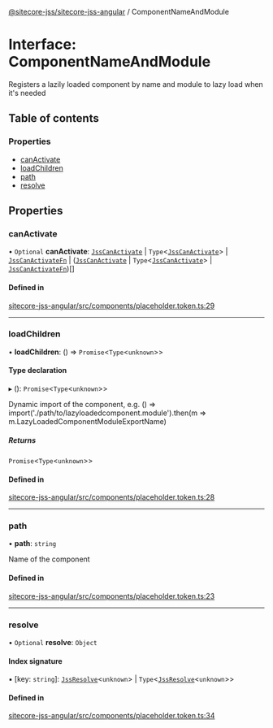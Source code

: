 [@sitecore-jss/sitecore-jss-angular](../README.md) / ComponentNameAndModule

# Interface: ComponentNameAndModule

Registers a lazily loaded component by name and module to lazy load when it's needed

## Table of contents

### Properties

- [canActivate](ComponentNameAndModule.md#canactivate)
- [loadChildren](ComponentNameAndModule.md#loadchildren)
- [path](ComponentNameAndModule.md#path)
- [resolve](ComponentNameAndModule.md#resolve)

## Properties

### canActivate

• `Optional` **canActivate**: [`JssCanActivate`](JssCanActivate.md) \| `Type`<[`JssCanActivate`](JssCanActivate.md)\> \| [`JssCanActivateFn`](JssCanActivateFn.md) \| ([`JssCanActivate`](JssCanActivate.md) \| `Type`<[`JssCanActivate`](JssCanActivate.md)\> \| [`JssCanActivateFn`](JssCanActivateFn.md))[]

#### Defined in

[sitecore-jss-angular/src/components/placeholder.token.ts:29](https://github.com/Sitecore/jss/blob/ac7cb1b6d/packages/sitecore-jss-angular/src/components/placeholder.token.ts#L29)

___

### loadChildren

• **loadChildren**: () => `Promise`<`Type`<`unknown`\>\>

#### Type declaration

▸ (): `Promise`<`Type`<`unknown`\>\>

Dynamic import of the component,
e.g. () => import('./path/to/lazyloadedcomponent.module').then(m => m.LazyLoadedComponentModuleExportName)

##### Returns

`Promise`<`Type`<`unknown`\>\>

#### Defined in

[sitecore-jss-angular/src/components/placeholder.token.ts:28](https://github.com/Sitecore/jss/blob/ac7cb1b6d/packages/sitecore-jss-angular/src/components/placeholder.token.ts#L28)

___

### path

• **path**: `string`

Name of the component

#### Defined in

[sitecore-jss-angular/src/components/placeholder.token.ts:23](https://github.com/Sitecore/jss/blob/ac7cb1b6d/packages/sitecore-jss-angular/src/components/placeholder.token.ts#L23)

___

### resolve

• `Optional` **resolve**: `Object`

#### Index signature

▪ [key: `string`]: [`JssResolve`](JssResolve.md)<`unknown`\> \| `Type`<[`JssResolve`](JssResolve.md)<`unknown`\>\>

#### Defined in

[sitecore-jss-angular/src/components/placeholder.token.ts:34](https://github.com/Sitecore/jss/blob/ac7cb1b6d/packages/sitecore-jss-angular/src/components/placeholder.token.ts#L34)
